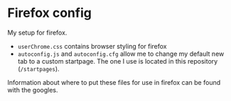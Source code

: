 # Firefox config
My setup for firefox.

- `userChrome.css` contains browser styling for firefox
- `autoconfig.js` and `autoconfig.cfg` allow me to change my default new tab to a custom startpage. The one I use is located in this repository (`/startpages`).

Information about where to put these files for use in firefox can be found with the googles.

